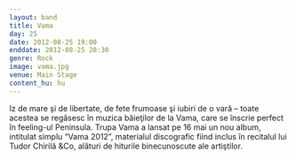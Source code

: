 ```yaml
---
layout: band
title: Vama
day: 25
date: 2012-08-25 19:00
enddate: 2012-08-25 20:30
genre: Rock
image: vama.jpg
venue: Main Stage
content_hu: hu
---
```


Iz de mare şi de libertate, de fete frumoase şi iubiri de o vară – toate acestea se regăsesc în muzica băieţilor de la Vama, care se înscrie perfect în feeling-ul Peninsula. Trupa Vama a lansat pe 16 mai un nou album, intitulat simplu “Vama 2012”, materialul discografic fiind inclus în recitalul lui Tudor Chirilă &Co, alături de hiturile binecunoscute ale artiştilor.
